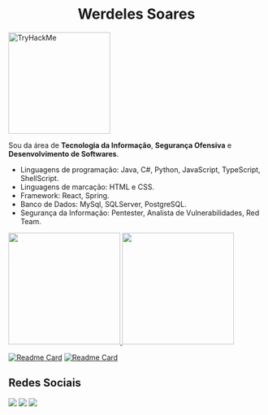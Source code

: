 <h1 align="center">Werdeles Soares</h1>

<img src="https://tryhackme-badges.s3.amazonaws.com/gh05tb0y.png" alt="TryHackMe" width=200> 

Sou da área de **Tecnologia da Informação**, **Segurança Ofensiva** e **Desenvolvimento de Softwares**.

* Linguagens de programação: Java, C#, Python, JavaScript, TypeScript, ShellScript.
* Linguagens de marcação: HTML e CSS.
* Framework: React, Spring.
* Banco de Dados: MySql, SQLServer, PostgreSQL.
* Segurança da Informação: Pentester, Analista de Vulnerabilidades, Red Team.

<div>
  <a href="https://github.com/werdelesmarcio">
  <img height="220em" src="https://github-readme-stats.vercel.app/api?username=werdelesmarcio&show_icons=true&theme=tokyonight&include_all_commits=true&count_private=true"/>
    
  <img height="220em" src="https://github-readme-stats.vercel.app/api/top-langs/?username=werdelesmarcio&layout=compact&langs_count=16&theme=tokyonight"/>
</div>

[![Readme Card](https://github-readme-stats.vercel.app/api/pin/?username=werdelesmarcio&repo=PyTCPScan3&theme=tokyonight)](https://github.com/werdelesmarcio/PyTCPScan3) [![Readme Card](https://github-readme-stats.vercel.app/api/pin/?username=werdelesmarcio&repo=gerador_senhas&theme=tokyonight)](https://github.com/werdelesmarcio/gerador_senhas)

<div>
  <h2> Redes Sociais </h2>
  <a href="https://instagram.com/werdelessoares" target="_blank"><img src="https://img.shields.io/badge/-Instagram-%23E4405F?style=for-the-badge&logo=instagram&logoColor=white" target="_blank"></a> 	 
  <a href = "mailto:werdelesmarcio@gmail.com"><img src="https://img.shields.io/badge/Gmail-D14836?style=for-the-badge&logo=gmail&logoColor=white" target="_blank"></a>
  <a href="https://www.linkedin.com/in/werdeles-soares" target="_blank"><img src="https://img.shields.io/badge/-LinkedIn-%230077B5?style=for-the-badge&logo=linkedin&logoColor=white" target="_blank"></a> 
</div>
